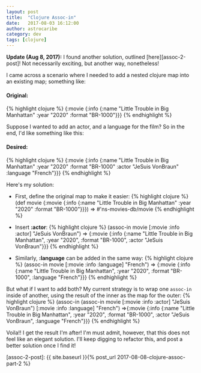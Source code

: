 ```yaml
---
layout: post
title:  "Clojure Assoc-in"
date:   2017-08-03 16:12:00
author: astrocaribe
category: dev
tags: [clojure]
---
```


**Update (Aug 8, 2017):** I found another solution, outlined
[here][assoc-2-post]! Not necessarily exciting, but another way, nonetheless!


I came across a scenario where I needed to add a nested clojure map into an
existing map; something like:

#### Original:
{% highlight clojure %}
  {:movie {:info {:name "Little Trouble in Big Manhattan"
                  :year "2020"
                  :format "BR-1000"}}}
{% endhighlight %}

Suppose I wanted to add an actor, and a language for the film? So in the end,
I'd like something like this:

#### Desired:
{% highlight clojure %}
  {:movie {:info {:name "Little Trouble in Big Manhattan"
                  :year "2020"
                  :format "BR-1000"
                  :actor "JeSuis VonBraun"
                  :language "French"}}}
{% endhighlight %}

Here's my solution:

- First, define the original map to make it easier:
{% highlight clojure %}
(def movie {:movie {:info {:name "Little Trouble in Big Manhattan"
                           :year "2020"
                           :format "BR-1000"}}})
=> #'ns-movies-db/movie
{% endhighlight %}

- Insert **:actor**:
{% highlight clojure %}
(assoc-in movie [:movie :info :actor] "JeSuis VonBraun")
=> {:movie {:info {:name "Little Trouble in Big Manhattan",
                   :year "2020",
                   :format "BR-1000",
                   :actor "JeSuis VonBraun"}}}
{% endhighlight %}

- Similarly, **:language** can be added in the same way:
{% highlight clojure %}
(assoc-in movie [:movie :info :language] "French")
=> {:movie {:info {:name "Little Trouble in Big Manhattan",
                   :year "2020",
                   :format "BR-1000",
                   :language "French"}}}
{% endhighlight %}

But what if I want to add both? My current strategy is to wrap one `assoc-in`
inside of another, using the result of the inner as the map for the outer:
{% highlight clojure %}
(assoc-in (assoc-in movie [:movie :info :actor] "JeSuis VonBraun")
          [:movie :info :language] "French")
=>{:movie {:info {:name "Little Trouble in Big Manhattan",
                  :year "2020",
                  :format "BR-1000",
                  :actor "JeSuis VonBraun",
                  :language "French"}}}
{% endhighlight %}

Voila!! I get the result I'm after! I'm must admit, however, that this does not
feel like an elegant solution. I'll keep digging to refactor this, and post
a better solution once I find it!


[assoc-2-post]: {{ site.baseurl }}{% post_url 2017-08-08-clojure-assoc-part-2 %}
